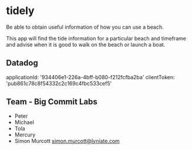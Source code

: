 # tidely

Be able to obtain useful information of how you can use a beach.

This app will find the tide information for a particular beach and timeframe and advise when it is good to walk on the beach or launch a boat.

## Datadog
applicationId: '934406e1-226a-4bff-b080-f212fcfba2ba'
clientToken: 'pub861c78c8f54332c2c169c4fbc533cef5'

## Team - Big Commit Labs
- Peter
- Michael
- Tola
- Mercury
- Simon Murcott <simon.murcott@lyniate.com>
